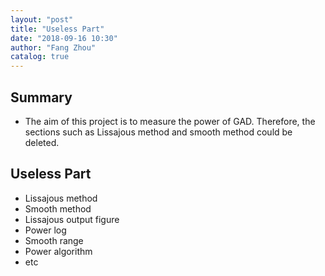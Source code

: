 ```yaml
---
layout: "post"
title: "Useless Part"
date: "2018-09-16 10:30"
author: "Fang Zhou"
catalog: true
---
```

## Summary
- The aim of this project is to measure the power of GAD. Therefore, the sections such as Lissajous method and smooth method could be deleted.


## Useless Part
- Lissajous method
- Smooth method
- Lissajous output figure
- Power log
- Smooth range
- Power algorithm
- etc
